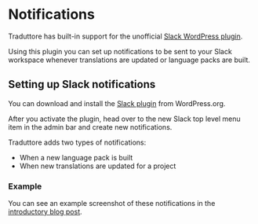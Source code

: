 # Notifications

Traduttore has built-in support for the unofficial [Slack WordPress plugin](https://wordpress.org/plugins/slack/).

Using this plugin you can set up notifications to be sent to your Slack workspace whenever translations are updated or language packs are built.

## Setting up Slack notifications

You can download and install the [Slack plugin](https://wordpress.org/plugins/slack/) from WordPress.org.

After you activate the plugin, head over to the new Slack top level menu item in the admin bar and create new notifications.

Traduttore adds two types of notifications:

* When a new language pack is built
* When new translations are updated for a project

### Example

You can see an example screenshot of these notifications in the [introductory blog post](https://required.com/en/translation-workflow-glotpress-traduttore/).
